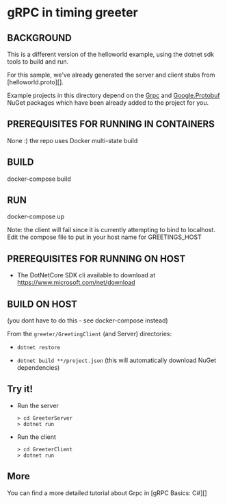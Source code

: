gRPC in timing greeter
========================

BACKGROUND
-------------
This is a different version of the helloworld example, using the dotnet sdk
tools to build and run.

For this sample, we've already generated the server and client stubs from [helloworld.proto][].

Example projects in this directory depend on the [Grpc](https://www.nuget.org/packages/Grpc/)
and [Google.Protobuf](https://www.nuget.org/packages/Google.Protobuf/) NuGet packages
which have been already added to the project for you.

PREREQUISITES FOR RUNNING IN CONTAINERS
---------------------------------------
None :) the repo uses Docker multi-state build


BUILD
-----
docker-compose build

RUN
---
docker-compose up

Note: the client will fail since it is currently attempting to bind to localhost. 
Edit the compose file to put in your host name for GREETINGS_HOST


PREREQUISITES FOR RUNNING ON HOST
---------------------------------

- The DotNetCore SDK cli  available to download at https://www.microsoft.com/net/download


BUILD ON HOST
-------------

(you dont have to do this - see docker-compose instead)

From the `greeter/GreetingClient` (and Server) directories:

- `dotnet restore`

- `dotnet build **/project.json` (this will automatically download NuGet dependencies)

Try it!
-------

- Run the server

  ```
  > cd GreeterServer
  > dotnet run
  ```

- Run the client

  ```
  > cd GreeterClient
  > dotnet run
  ```


More
--------

You can find a more detailed tutorial about Grpc in [gRPC Basics: C#][]